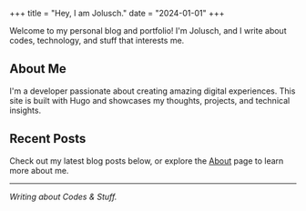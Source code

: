 +++
title = "Hey, I am Jolusch."
date = "2024-01-01"
+++

Welcome to my personal blog and portfolio! I'm Jolusch, and I write about codes, technology, and stuff that interests me.

## About Me

I'm a developer passionate about creating amazing digital experiences. This site is built with Hugo and showcases my thoughts, projects, and technical insights.

## Recent Posts

Check out my latest blog posts below, or explore the [About](/about/) page to learn more about me.

---

*Writing about Codes & Stuff.*
